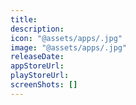 ```yaml
---
title:
description:
icon: "@assets/apps/.jpg"
image: "@assets/apps/.jpg"
releaseDate:
appStoreUrl:
playStoreUrl:
screenShots: []
---
```

